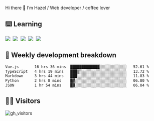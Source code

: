 
Hi there 👋 I’m Hazel / Web developer / coffee lover

## ⌨️ Learning

<samp>
 <a href="https://github.com/vuejs/core"><img src="https://api.iconify.design/logos:vue.svg" /></a>
  <a href="https://github.com/vuejs/core"><img src="https://api.iconify.design/logos:react.svg" /></a>
  <a href="https://github.com/vitejs/vite"><img src="https://api.iconify.design/logos:vitejs.svg" /></a>
  <a href="https://github.com/microsoft/TypeScript"><img src="https://api.iconify.design/logos:typescript-icon.svg" /></a> 
  <a href="https://github.com/unocss/unocss"><img src="https://api.iconify.design/logos:unocss.svg" /></a>
  

</samp>


## 🦀 Weekly development breakdown

<!--START_SECTION:waka-->

```txt
Vue.js       16 hrs 36 mins  █████████████░░░░░░░░░░░░   52.61 %
TypeScript   4 hrs 19 mins   ███▒░░░░░░░░░░░░░░░░░░░░░   13.72 %
Markdown     3 hrs 44 mins   ███░░░░░░░░░░░░░░░░░░░░░░   11.83 %
Python       2 hrs 8 mins    █▓░░░░░░░░░░░░░░░░░░░░░░░   06.80 %
JSON         1 hr 54 mins    █▓░░░░░░░░░░░░░░░░░░░░░░░   06.04 %
```

<!--END_SECTION:waka-->
## 👬🏻 Visitors

![gh_visitors](https://profile-counter.glitch.me/Hazel-Lin/count.svg)

